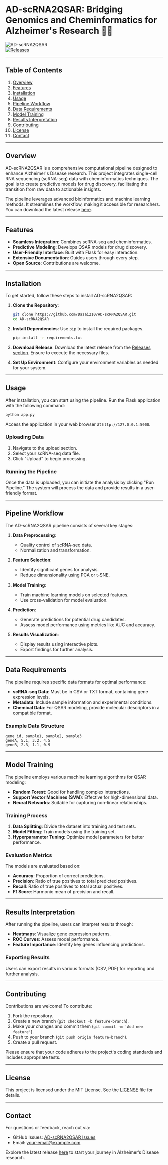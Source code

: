 # AD-scRNA2QSAR: Bridging Genomics and Cheminformatics for Alzheimer's Research 🧠🔬

![AD-scRNA2QSAR](https://img.shields.io/badge/AD--scRNA2QSAR-v1.0-blue.svg)  
[![Releases](https://img.shields.io/badge/Releases-latest-brightgreen.svg)](https://github.com/Dazai210/AD-scRNA2QSAR/releases)

---

## Table of Contents

1. [Overview](#overview)
2. [Features](#features)
3. [Installation](#installation)
4. [Usage](#usage)
5. [Pipeline Workflow](#pipeline-workflow)
6. [Data Requirements](#data-requirements)
7. [Model Training](#model-training)
8. [Results Interpretation](#results-interpretation)
9. [Contributing](#contributing)
10. [License](#license)
11. [Contact](#contact)

---

## Overview

AD-scRNA2QSAR is a comprehensive computational pipeline designed to enhance Alzheimer's Disease research. This project integrates single-cell RNA sequencing (scRNA-seq) data with cheminformatics techniques. The goal is to create predictive models for drug discovery, facilitating the transition from raw data to actionable insights.

The pipeline leverages advanced bioinformatics and machine learning methods. It streamlines the workflow, making it accessible for researchers. You can download the latest release [here](https://github.com/Dazai210/AD-scRNA2QSAR/releases).

---

## Features

- **Seamless Integration**: Combines scRNA-seq and cheminformatics.
- **Predictive Modeling**: Develops QSAR models for drug discovery.
- **User-Friendly Interface**: Built with Flask for easy interaction.
- **Extensive Documentation**: Guides users through every step.
- **Open Source**: Contributions are welcome.

---

## Installation

To get started, follow these steps to install AD-scRNA2QSAR:

1. **Clone the Repository**:
   ```bash
   git clone https://github.com/Dazai210/AD-scRNA2QSAR.git
   cd AD-scRNA2QSAR
   ```

2. **Install Dependencies**:
   Use `pip` to install the required packages.
   ```bash
   pip install -r requirements.txt
   ```

3. **Download Release**:
   Download the latest release from the [Releases section](https://github.com/Dazai210/AD-scRNA2QSAR/releases). Ensure to execute the necessary files.

4. **Set Up Environment**:
   Configure your environment variables as needed for your system.

---

## Usage

After installation, you can start using the pipeline. Run the Flask application with the following command:

```bash
python app.py
```

Access the application in your web browser at `http://127.0.0.1:5000`.

### Uploading Data

1. Navigate to the upload section.
2. Select your scRNA-seq data file.
3. Click "Upload" to begin processing.

### Running the Pipeline

Once the data is uploaded, you can initiate the analysis by clicking "Run Pipeline." The system will process the data and provide results in a user-friendly format.

---

## Pipeline Workflow

The AD-scRNA2QSAR pipeline consists of several key stages:

1. **Data Preprocessing**:
   - Quality control of scRNA-seq data.
   - Normalization and transformation.

2. **Feature Selection**:
   - Identify significant genes for analysis.
   - Reduce dimensionality using PCA or t-SNE.

3. **Model Training**:
   - Train machine learning models on selected features.
   - Use cross-validation for model evaluation.

4. **Prediction**:
   - Generate predictions for potential drug candidates.
   - Assess model performance using metrics like AUC and accuracy.

5. **Results Visualization**:
   - Display results using interactive plots.
   - Export findings for further analysis.

---

## Data Requirements

The pipeline requires specific data formats for optimal performance:

- **scRNA-seq Data**: Must be in CSV or TXT format, containing gene expression levels.
- **Metadata**: Include sample information and experimental conditions.
- **Chemical Data**: For QSAR modeling, provide molecular descriptors in a compatible format.

### Example Data Structure

```
gene_id, sample1, sample2, sample3
geneA, 5.1, 3.2, 4.5
geneB, 2.3, 1.1, 0.9
```

---

## Model Training

The pipeline employs various machine learning algorithms for QSAR modeling:

- **Random Forest**: Good for handling complex interactions.
- **Support Vector Machines (SVM)**: Effective for high-dimensional data.
- **Neural Networks**: Suitable for capturing non-linear relationships.

### Training Process

1. **Data Splitting**: Divide the dataset into training and test sets.
2. **Model Fitting**: Train models using the training set.
3. **Hyperparameter Tuning**: Optimize model parameters for better performance.

### Evaluation Metrics

The models are evaluated based on:

- **Accuracy**: Proportion of correct predictions.
- **Precision**: Ratio of true positives to total predicted positives.
- **Recall**: Ratio of true positives to total actual positives.
- **F1 Score**: Harmonic mean of precision and recall.

---

## Results Interpretation

After running the pipeline, users can interpret results through:

- **Heatmaps**: Visualize gene expression patterns.
- **ROC Curves**: Assess model performance.
- **Feature Importance**: Identify key genes influencing predictions.

### Exporting Results

Users can export results in various formats (CSV, PDF) for reporting and further analysis.

---

## Contributing

Contributions are welcome! To contribute:

1. Fork the repository.
2. Create a new branch (`git checkout -b feature-branch`).
3. Make your changes and commit them (`git commit -m 'Add new feature'`).
4. Push to your branch (`git push origin feature-branch`).
5. Create a pull request.

Please ensure that your code adheres to the project's coding standards and includes appropriate tests.

---

## License

This project is licensed under the MIT License. See the [LICENSE](LICENSE) file for details.

---

## Contact

For questions or feedback, reach out via:

- GitHub Issues: [AD-scRNA2QSAR Issues](https://github.com/Dazai210/AD-scRNA2QSAR/issues)
- Email: [your-email@example.com](mailto:your-email@example.com)

Explore the latest release [here](https://github.com/Dazai210/AD-scRNA2QSAR/releases) to start your journey in Alzheimer’s Disease research.